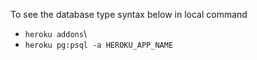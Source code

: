 To see the database type syntax below in local command
- `heroku addons`\
- `heroku pg:psql -a HEROKU_APP_NAME`

